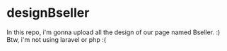 # designBseller

In this repo, i'm gonna upload all the design of our page named Bseller. :)
Btw, i'm not using laravel or php :(
